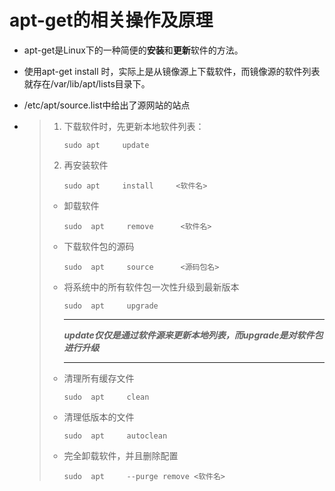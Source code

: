 # apt-get的相关操作及原理

- apt-get是Linux下的一种简便的**安装**和**更新**软件的方法。

- 使用apt-get install 时，实际上是从镜像源上下载软件，而镜像源的软件列表就存在/var/lib/apt/lists目录下。

- /etc/apt/source.list中给出了源网站的站点

- > 1. 下载软件时，先更新本地软件列表：
  >
  >    ```
  >    sudo	apt		update
  >    ```
  >
  > 2. 再安装软件
  >
  >    ```
  >    sudo	apt		install		<软件名>
  >    ```
  >
  > - 卸载软件
  >
  >   ```
  >   sudo	apt		remove		<软件名>
  >   ```
  >
  > - 下载软件包的源码
  >
  >   ```
  >   sudo	apt		source		<源码包名>
  >   ```
  >
  > - 将系统中的所有软件包一次性升级到最新版本
  >
  >   ```
  >   sudo	apt		upgrade
  >   ```
  >
  >   ---
  >
  >   ***update仅仅是通过软件源来更新本地列表，而upgrade是对软件包进行升级***
  >
  >   ---
  >
  > - 清理所有缓存文件
  >
  >   ```
  >   sudo	apt		clean
  >   ```
  >
  > - 清理低版本的文件
  >
  >   ```
  >   sudo	apt		autoclean
  >   ```
  >
  > - 完全卸载软件，并且删除配置
  >
  >   ```
  >   sudo 	apt		--purge remove <软件名>
  >   ```

  

  

  

  